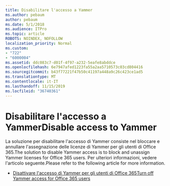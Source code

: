 ```yaml
---
title: Disabilitare l'accesso a Yammer
ms.author: pebaum
author: pebaum
ms.date: 5/1/2018
ms.audience: ITPro
ms.topic: article
ROBOTS: NOINDEX, NOFOLLOW
localization_priority: Normal
ms.custom:
- "722"
- "6000004"
ms.assetid: ddc083c7-d01f-4f97-a232-5eafe8abddce
ms.openlocfilehash: 6e7947afed1223fa55a2aa5710573c03cd804416
ms.sourcegitcommit: b43f77221f47b50c41197a448a9c26c423ce1ad5
ms.translationtype: MT
ms.contentlocale: it-IT
ms.lasthandoff: 11/15/2019
ms.locfileid: "36740361"
---
```

# <a name="disable-access-to-yammer"></a><span data-ttu-id="b2e9b-102">Disabilitare l'accesso a Yammer</span><span class="sxs-lookup"><span data-stu-id="b2e9b-102">Disable access to Yammer</span></span>

<span data-ttu-id="b2e9b-103">La soluzione per disabilitare l'accesso di Yammer consiste nel bloccare e annullare l'assegnazione delle licenze di Yammer per gli utenti di Office 365.</span><span class="sxs-lookup"><span data-stu-id="b2e9b-103">The solution to disable Yammer access is to block and unassign Yammer licenses for Office 365 users.</span></span> <span data-ttu-id="b2e9b-104">Per ulteriori informazioni, vedere l'articolo seguente.</span><span class="sxs-lookup"><span data-stu-id="b2e9b-104">Please refer to the following article for more information.</span></span>
  
- [<span data-ttu-id="b2e9b-105">Disattivare l'accesso di Yammer per gli utenti di Office 365</span><span class="sxs-lookup"><span data-stu-id="b2e9b-105">Turn off Yammer access for Office 365 users</span></span>](https://docs.microsoft.com/yammer/manage-yammer-users/turn-off-user-access)
